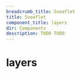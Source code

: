 ```yaml
---
breadcrumb_title: Sveaflet
title: Sveaflet
component_title: layers
dir: Components
description: TODO TODO
---
```


# layers